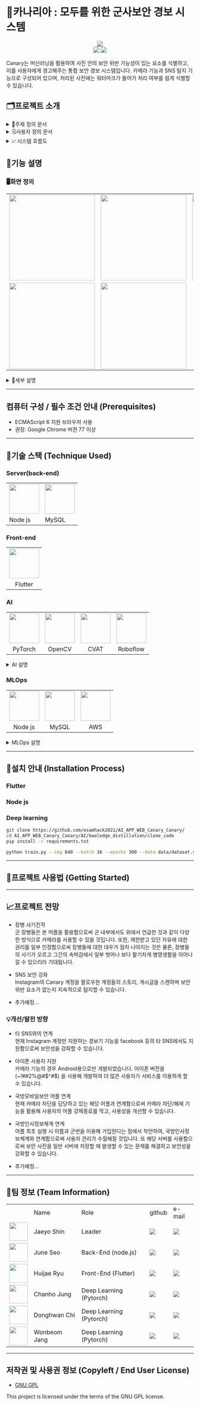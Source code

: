 # 🐤카나리아 : 모두를 위한 군사보안 경보 시스템

<p align='center'>
<img src="https://github.com/osamhack2021/AI_APP_WEB_Canary_Canary/blob/main/image/canary_2.0.jpg" alter="LOGO"/><br>
 <img src='https://img.shields.io/badge/Version-0.8.0-blue?style=for-the-badge&logo'>
 <a href='https://github.com/osamhack2021/AI_APP_WEB_Canary_Canary/blob/main/LICENSE'><img src='https://img.shields.io/badge/License-GNU-blue?style=for-the-badge&logo'></a>
</p>

Canary는 머신러닝을 활용하여 사진 안의 보안 위반 가능성이 있는 요소를 식별하고, 이를 사용자에게 경고해주는 통합 보안 경보 시스템입니다. 
카메라 기능과 SNS 탐지 기능으로 구성되어 있으며, 처리된 사진에는 워터마크가 들어가 처리 여부를 쉽게 식별할 수 있습니다.

## 🗂️프로젝트 소개
<!--본 프로젝트는 사용자에게 보안 내용을 제거하는 기능을 가진 카메라를 제공함으로서,  
* **군 내에서 카메라를 사용 가능하게 함**과 동시에,
*  SNS에 올릴 사진의 보안 위반 가능성을 경고하여 사용자가 **자발적으로** 보안을 준수 할 수 있게 합니다. -->


<details>
 <summary>📃주제 정의 문서</summary>
 
 ### 문제 발견하기
   - 2018년 12월 27일 국방부는 ‘병영문화 혁신 정책’으로 병사들의 일과 후 핸드폰 사용을 결정했습니다. 
   - 이 영향으로 군대 내의 많은 부조리가 사라졌고 병사들의 스트레스가 줄어드는 등 여러 긍정적인 효과가 나타났습니다.  
   - 하지만 휴대폰의 중요한 기능인 카메라 사용을 할 수 없어 추억 남기기, 부모님께 자신의 모습 보여드리기, 공익을 위한 제보 등 카메라가 있어야만 가능한 일들을 할 수 없게 되었습니다.  
 
 ### 문제 정의
 - '국방모바일보안' 어플로 군 장병들의 카메라 사용 자체가 차단된 상황.
 - 일방적인 통제로 인한 장병들의 사기 저하
 - 추억 남기기, 부모님께 자신의 모습 보여드리기, 공익을 위한 제보 등 카메라가 있어야만 가능한 일들을 할 수 없음
 -그러나 카메라 사용을 무턱대고 허용 시 군사기밀 등의 유출 가능성이 존재, 국가 안보에 심각한 위협이 가해질 수 있음
 - 함부로 카메라 사용을 허용할 수는 없는 상황
 
 ### 아이디어 내기
 
 - 보안 위반 가능성이 있는 요소들을 식별하여 모자이크 처리를 해 주는 카메라를 만들 것입니다.
 - 또한 동시에 SNS를 모니터링하여, 보안위반 가능성이 있는 사진들에 대해 게시자에게 경고해줄 것입니다.
 
</details>

<details>
 <summary>🗒사용자 정의 문서</summary>
 
 ### 페르소나
 ![페르소나](https://user-images.githubusercontent.com/40621030/134792500-00226c5c-592b-4298-aeb8-fb155704278f.png)
 
 ### 시나리오
 
 #### #1
 *막 자대배치를 받은 안준호 이병. 택배로 스마트폰을 받는다.*

 0. 안준호 이병은 처음으로 어플리케이션을 실행한다. 
  0-1. 군번, 이름, 계급을 입력하여 자신의 정보를 저장한다.
 1. 드디어 스마트폰을 받아 두근대는 마음으로 사진을 찍기 위해 어플리케이션을 켠다.
 2. 촬영 모드로 들어가서 카메라를 켠 후 생활관 TV를 배경으로 사진을 찍는다.
 3. 잠시 후, "모니터가 감지되었습니다. 해당 부분을 모자이크합니다"라는 팝업과 함께 해당 부분이 모자이크가 된다.
 4. 이후 사진에 워터마크가 새겨진다. 워터마크에는 안준호 이병의 정보가 암호화된 채로 담겨 있다.
 5. 모자이크가 된 사진을 SNS에 올려 자랑한다.
</details>

<details>
 <summary>📈시스템 흐름도</summary>
 ### User-case Diagram
 <p align='center'><img src="https://user-images.githubusercontent.com/40621030/134690667-abe8f797-01a8-44db-ae89-ef7809c22d64.png"/></p>
 
 ### Sequence Diagram
  <p align='center'><img src="https://user-images.githubusercontent.com/40621030/136720501-bbe98072-abbc-4797-a0c2-c66771f7e04a.png"/></p>
 
 ### Architecture
  <p align='center'><img src="https://user-images.githubusercontent.com/40621030/136720255-0456ffd4-4d7d-4d2e-b5c5-09387c5861fa.png"/></p>
</details>


## 📔기능 설명

### 🖥화면 정의
<table>
 <tr>
  <td><img src="https://user-images.githubusercontent.com/40621030/134689804-f72fc601-00cb-462b-a332-a1bcb62ad8a1.png" width="230"/></td>
  <td><img src="https://user-images.githubusercontent.com/40621030/134689811-03fca8d5-26fd-4678-a398-df31655ebae5.png" width="230"/></td>
  <td><img src="https://user-images.githubusercontent.com/40621030/134689813-b89f9162-4e74-48c7-9ac6-57e22f355827.png" width="230"/></td>
 </tr>
 <tr>
  <td><img src="https://user-images.githubusercontent.com/40621030/134689816-4aeb35f6-ca24-4bc4-a4b5-902318b8d895.png" width="230"/></td>
  <td><img src="https://user-images.githubusercontent.com/40621030/134766861-33bf44f8-1330-43d2-91af-4a68f2432507.png" width="230"/></td>
 </tr>
</table>

<details>
 <summary>📝세부 설명</summary>
 
  앱을 처음 실행 시, 사용자는 자신의 성명과 군번을 통해 회원가입을 진행합니다. 이 정보는 암호화되어 저장됩니다.

  - **Canary Camera**(가제): 군 내부에서도 사용 가능한 카메라입니다. 촬영한 사진 안의 보안 위반 요소를 식별 후 모자이크 처리하여 반환합니다.
  - **Instagram 경보기**(가제): 주요 sns 중 하나인 인스타그램 사용자의 보안 위반 여부를 탐지하고, 사용자에게 direct message로 경고해줍니다.
  - ...

  사용자가 찍은 사진은 스마트폰에 바로 저장되지 않고 서버에 전송되어, 보안 위반 요소를 식별 후 적절한 강도로 모자이크 처리하여 반환됩니다.
  보안 위반 요소는 사용자의 소속 부대 및 위치 식별 가능 여부, 기밀 유출 가능 여부 등을 고려하여 다음과 같이 선정하였습니다.
  >총, 부대마크, 모니터, 서류, 표지판, 포, 차량, 탱크, 군용 비행기, 미사일, 항공모함  

  아래 요소의 경우 촬영 당시 맥락에 따라 보안 여부가 달라지므로, 모자이크 처리는 하지 않되 사용자에게 경고문을 전달합니다.
  >군복, 방탄조끼

  처리된 사진이 반환될 때, 앞서 서술한 성명과 군번을 암호화한 값이 포함된 워터마크가 남습니다. 이를 이용하여 사진 처리자의 신원을 파악하거나 이미지 처리 여부를 눈으로 식별할 수 있습니다.

  자세한 기능은 다음과 같습니다.

  - 카메라 모드: 사진을 촬영하고 서버로 전송하여 보안 위반 요소를 식별 후 적절한 강도로 모자이크 처리하여 반환됩니다.
  - 갤러리 모드: 갤러리에 이미 저장된 사진을 모자이크 할 필요가 있을 시, 해당 사진을 업로드하여 카메라로 촬영할 때와 동일하게 모자이크 처리를 할 수 있습니다.
  - 모자이크 강도 조절: 모자이크가 너무 강할 시 불필요한 부분까지 가릴 수 있습니다. 또는 지나치게 덜 가려서 보안 위반의 위험성이 사라지지 않을 수 있습니다. 사용자가 초기 반환 이미지의 모자이크 정도를 판단 후, 과하거나 부족하다면 강도를 약하게/세게 하여 다시 이미지를 처리합니다. **(향후 개발에 따라 조정 예정)** ex) 단순히 object detect area를 모자이크하면 지나치게 많은 영역이 모자이크되는 현상이 발생할 수 있습니다. 각 class마다 area, shape를 다르게 하여 과도하게 모자이크되는 부분을 최소화합니다.
</details>

---

## 컴퓨터 구성 / 필수 조건 안내 (Prerequisites)
* ECMAScript 6 지원 브라우저 사용
* 권장: Google Chrome 버젼 77 이상

---

## 🔨기술 스택 (Technique Used) 
### Server(back-end)
<table>
 <tr>
  <td><a href='https://nodejs.org/ko/'><img src='https://user-images.githubusercontent.com/40621030/136699173-a5a2e626-9161-4e30-85fd-93898671896e.png' height=80/></a></td>
  <td><a href='https://www.mysql.com/'><img src='https://user-images.githubusercontent.com/40621030/136699174-e540729d-0092-447c-b672-dfa5dcfd41a7.png' height=80/></a></td>
 </tr>
 <tr>
  <td>Node js</td>
  <td>MySQL</td>
 </tr>
</table>
 
### Front-end
<table>
 <tr>
  <td align='center'><img src='https://user-images.githubusercontent.com/40621030/136700782-179675b0-9bae-4ecf-b94a-e73073d24be5.png' height=80></td>
 </tr>
 <tr>
  <td align='center'>Flutter</td>
 </tr>
</table>

### AI
 <table>
 <tr>
  <td><a href="https://pytorch.org/"><img src='https://user-images.githubusercontent.com/40621030/136698820-2c869052-ff44-4629-b1b9-7e1ae02df669.png' height=80></a></td>
  <td><a href="https://opencv.org/"><img src='https://user-images.githubusercontent.com/40621030/136698821-10434eb5-1a98-4108-8082-f68297012724.png' height=80></a></td>
  <td><a href="https://cvat.org/"><img src='https://user-images.githubusercontent.com/40621030/136698825-f2e1816f-580b-4cf1-960d-295e9f18a329.png' height=80></a></td>
  <td><a href="https://roboflow.com/"><img src='https://user-images.githubusercontent.com/40621030/136698826-e18a44a9-63d1-498b-a63f-c76bdc603f3b.png' height=80></a></td>
 </tr>
 <tr>
  <td align='center'>PyTorch</td>
  <td align='center'>OpenCV</td>
  <td align='center'>CVAT</td>
  <td align='center'>Roboflow</td>
 </tr>
 </table>
 <details>
 <summary>AI 설명</summary>
 
 ### 사용 모델
 - YOLOV5 ([original github](https://github.com/ultralytics/yolov5))
<p align='center'><img src='https://user-images.githubusercontent.com/40621030/136682963-80100da0-c31c-4df4-8bff-583e1c1c62f1.png' width="500"/></p>

 
 ### 추가 기법
 - knowledge distillation ([paper link](https://arxiv.org/abs/1906.03609)) 
   <p align='center'><img src='https://user-images.githubusercontent.com/40621030/136683028-fb1ca2f0-97c0-4581-9b7a-64e26536d7af.png' width="500"/></p>
 - mosaic augmetation에서 mosaic_9 augmentation 추가  
 
 ### 성능 향상
 |         enhance        |   model  | precision | recall | mAP_0.5 | mAP_0.5:0.95 |
 |:----------------------:|:--------:|:---------:|:------:|:-------:|:------------:|
 |          None          | yolov5m6 |   0.736   |  0.779 |  0.815  |     0.599    |  
 |     mosaic_9 50%       | yolov5m6 |   0.756   |  0.775 |  0.809  |     0.602    |
 |     mosaic_9 100%      | yolov5m6 |   0.739   |  0.813 |  0.806  |     0.594    |
 | knowledge distillation | yolov5m6 |           |        |         |              |
 
 <table>
  <tr>
   <td align='center'>Original Image</td>
   <td align='center'>Result Image</td>
  </tr>
  <tr>
   <td align='center'><img src='https://user-images.githubusercontent.com/40621030/136698553-a00eb618-7783-41d9-bd2c-203dbbd60946.jpg' width="500"/></td>
   <td align='center'><img src='https://user-images.githubusercontent.com/40621030/136698552-42c71108-9efc-4c88-a68a-3f5aec8452c6.jpg' width="500"/></td>
  </tr>
 </table>
 
 ### 실행 및 예시 ([link](https://github.com/osamhack2021/AI_APP_WEB_Canary_Canary/tree/main/AI/yolov5))
</details>

### MLOps
<table>
 <tr>
  <td align='center'><a href='https://www.djangoproject.com/'><img src='https://user-images.githubusercontent.com/40621030/136699403-d6ac76a2-7294-4936-acef-163f8c40ed96.png' height=80/></a></td>
  <td align='center'><a href='https://www.django-rest-framework.org/'><img src='https://user-images.githubusercontent.com/40621030/136699327-88e2bfb9-72d9-4f44-b6b0-8d5911777dbf.png' height=80/></a></td>
  <td align='center'><a href='https://aws.amazon.com/ko/'><img src='https://user-images.githubusercontent.com/40621030/136699330-313bfbb5-8d53-4aae-b5c1-cb39392a027e.png' height=80/></a></td>
 </tr>
 <tr>
  <td align='center'>Node js</td>
  <td align='center'>MySQL</td>
  <td align='center'>AWS</td>
 </tr>
</table>
<details>
 <summary>MLOps 설명</summary>
 <p align='center'><img src='https://user-images.githubusercontent.com/40621030/136700081-b195dfa6-1c21-4983-a4cd-463f7e584091.PNG' height='300'><p>
 다양한 플랫폼으로 모델 학습을 자동화 할 수 있도록 REST API서버로 구성했습니다. 데이터, 모델 버전관리를 자동으로 해주고, 최신 버전의 모델을 detection code가 자동으로 업데이트 되도록 구성했습니다.  
 
 ### 코드 및 실행 ([link](https://github.com/osamhack2021/AI_APP_WEB_Canary_Canary/tree/main/AI/dataserver))
</details>

---

## 💽설치 안내 (Installation Process)
### Flutter

### Node js

### Deep learning
 
 ```bash
 git clone https://github.com/osamhack2021/AI_APP_WEB_Canary_Canary/
 cd AI_APP_WEB_Canary_Canary/AI/kwoledge_distillation/clone_code
 pip install -r requirements.txt
 
 python train.py --img 640 --batch 16 --epochs 300 --data data/dataset.yaml --weights yolov5m6.pt
 ```
</details>

---

## 📱프로젝트 사용법 (Getting Started)
<!--
**마크다운 문법을 이용하여 자유롭게 기재**

잘 모를 경우
구글 검색 - 마크다운 문법
[https://post.naver.com/viewer/postView.nhn?volumeNo=24627214&memberNo=42458017](https://post.naver.com/viewer/postView.nhn?volumeNo=24627214&memberNo=42458017)

 편한 마크다운 에디터를 찾아서 사용
 샘플 에디터 [https://stackedit.io/app#](https://stackedit.io/app#)
-->

---

## 📈프로젝트 전망

- 장병 사기진작  
군 장병들은 본 어플을 활용함으로써 군 내부에서도 위에서 언급한 것과 같이 다양한 방식으로 카메라를 사용할 수 있을 것입니다. 또한, 제한받고 있던 자유에 대한 권리를 일부 인정함으로써 장병들에 대한 대우가 점차 나아지는 것은 물론, 장병들의 사기가 오르고 그간의 속박감에서 일부 벗어나 
보다 활기차게 병영생활을 이어나갈 수 있으리라 기대됩니다.

- SNS 보안 강화  
Instagram의 Canary 계정을 팔로우한 계정들의 스토리, 게시글을 스캔하며 보안 위반 요소가 없는지 지속적으로 탐지할 수 있습니다.

- 추가예정...

### 💡개선/발전 방향

- 타 SNS와의 연계  
현재 Instagram 계정만 지원하는 경보기 기능을 facebook 등의 타 SNS에서도 지원함으로써 보안성을 강화할 수 있습니다.
 
- 아이폰 사용자 지원  
카메라 기능의 경우 Android용으로만 개발되었습니다. 아이폰 버전을 (~!##2%@#$^#$) 을 사용해 개발하여 더 많은 사용자가 서비스를 이용하게 할 수 있습니다.
 
- 국방모바일보안 어플 연계  
현재 카메라 차단을 담당하고 있는 해당 어플과 연계함으로써 카메라 차단/해제 기능을 활용해 사용자의 어플 강제종료를 막고, 사용성을 개선할 수 있습니다. 

- 국방인사정보체계 연계  
어플 최초 실행 시 이름과 군번을 이용해 가입한다는 점에서 착안하여, 국방인사정보체계와 연계함으로써 사용자 관리가 수월해질 것입니다. 또 해당 서버를 사용함으로써 보안 사진을 일반 서버에 저장할 때 발생할 수 있는 문제를 해결하고 보안성을 강화할 수 있습니다.

- 추가예정...

---

## 🕋팀 정보 (Team Information)

<table>
 <tr>
  <td></td>
  <td>Name</td>
  <td>Role</td>
  <td>github</td>
  <td>e-mail</td>
 </tr>
   
 <tr>
  <td><img src="https://avatars.githubusercontent.com/u/86545225?v=4" width="50" height="50"></td>
  <td>Jaeyo Shin</td>
  <td>Leader</td>
  <td><a href="https://github.com/j-mayo"><img src="http://img.shields.io/badge/j_mayo-green?style=social&logo=github"/></a></td>
  <td><a href="mailto:tlswody5110@naver.com"><img src="https://img.shields.io/badge/tlswody5110@naver.com-green?logo=gmail&style=social"/></a></td>
 </tr>

 <tr>
  <td><img src="https://avatars.githubusercontent.com/u/76638529?v=4" width="50" height="50"></td>
  <td>June Seo</td>
  <td>Back-End (node.js)</td>
  <td><a href="https://github.com/giirafe"><img src="http://img.shields.io/badge/giirafe-green?style=social&logo=github"/></a></td>
  <td><a href="mailto:seojune408@gmail.com"><img src="https://img.shields.io/badge/seojune408@gmail.com-green?logo=gmail&style=social"/></a></td>
 </tr>
 
 <tr>
  <td><img src="https://avatars.githubusercontent.com/u/54922625?v=4" width="50" height="50"></td>
  <td>Huijae Ryu</td>
  <td>Front-End (Flutter)</td>
  <td><a href="https://github.com/hellohidi"><img src="http://img.shields.io/badge/hellohidi-green?style=social&logo=github"/></a></td>
  <td><a href="mailto:fbgmlwo123@naver.com"><img src="https://img.shields.io/badge/fbgmlwo123@naver.com-green?logo=gmail&style=social"/></a></td>
 </tr>

 <tr>
  <td><img src="https://avatars.githubusercontent.com/u/62923434?v=4" width="50" height="50"></td>
  <td>Chanho Jung</td>
  <td>Deep Learning (Pytorch)</td>
  <td><a href="https://github.com/chjung99"><img src="http://img.shields.io/badge/chjung99-green?style=social&logo=github"/></a></td>
  <td><a href="mailto:cksgh1168@gmail.com"><img src="https://img.shields.io/badge/cksgh1168@gmail.com-green?logo=gmail&style=social"/></a></td>
 </tr>

 <tr>
  <td><img src="https://avatars.githubusercontent.com/u/35412648?v=4" width="50" height="50"></td>
  <td>Donghwan Chi</td>
  <td>Deep Learning (Pytorch)</td>
  <td><a href="https://github.com/zheedong"><img src="http://img.shields.io/badge/zheedong-green?style=social&logo=github"/></a></td>
  <td><a href="mailto:zheedong@gmail.com"><img src="https://img.shields.io/badge/zheedong@gmail.com-green?logo=gmail&style=social"/></a></td>
 </tr>
   
 <tr>
  <td><img src="https://avatars.githubusercontent.com/u/40621030?v=4" width="50" height="50"></td>
  <td>Wonbeom Jang</td>
  <td>Deep Learning (Pytorch)</td>
  <td><a href="https://github.com/wonbeomjang"><img src="http://img.shields.io/badge/wonbeomjang-green?style=social&logo=github"/></a></td>
  <td><a href="mailto:jtiger958@gmail.com"><img src="https://img.shields.io/badge/jtiger958@gmail.com-green?logo=gmail&style=social"/></a></td>
 </tr>
</table>

---

## 저작권 및 사용권 정보 (Copyleft / End User License)
 * [GNU GPL](https://github.com/osamhack2021/AI_APP_WEB_Canary_Canary/blob/main/LICENSE)

This project is licensed under the terms of the GNU GPL license.

